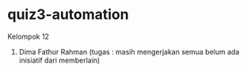 # quiz3-automation
Kelompok 12
1. Dima Fathur Rahman (tugas : masih mengerjakan semua belum ada inisiatif dari memberlain)

